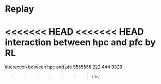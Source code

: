 # Replay
<<<<<<< HEAD
<<<<<<< HEAD
interaction between hpc and pfc by RL
=======
interaction between hpc and pfc
5555555
222
444
9329
>>>>>>> dev
